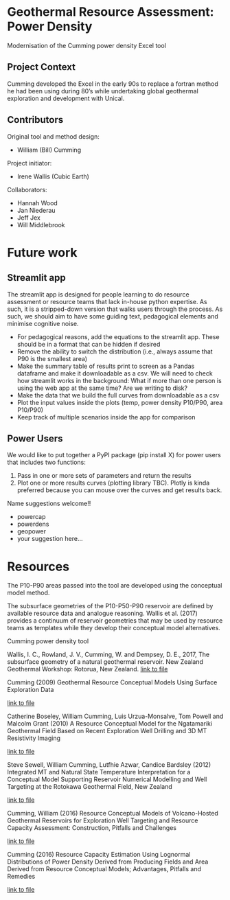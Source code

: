 # Geothermal Resource Assessment: Power Density
Modernisation of the Cumming power density Excel tool

## Project Context
Cumming developed the Excel in the early 90s to replace a fortran method he had been using during 80’s while undertaking global geothermal exploration and development with Unical. 

## Contributors

Original tool and method design: 
- William (Bill) Cumming 

Project initiator: 
- Irene Wallis (Cubic Earth)

Collaborators: 
- Hannah Wood
- Jan Niederau 
- Jeff Jex
- Will Middlebrook


# Future work

## Streamlit app
The streamlit app is designed for people learning to do resource assessment or resource teams that lack in-house python expertise. As such, it is a stripped-down version that walks users through the process. As such, we should aim to have some guiding text, pedagogical elements and minimise cognitive noise. 

- For pedagogical reasons, add the equations to the streamlit app. These should be in a format that can be hidden if desired
- Remove the ability to switch the distribution (i.e., always assume that P90 is the smallest area)
- Make the summary table of results print to screen as a Pandas dataframe and make it downloadable as a csv. We will need to check how streamlit works in the background: What if more than one person is using the web app at the same time? Are we writing to disk?
- Make the data that we build the full curves from downloadable as a csv
- Plot the input values inside the plots (temp, power density P10/P90, area P10/P90)
- Keep track of multiple scenarios inside the app for comparison

## Power Users
We would like to put together a PyPI package (pip install X) for power users that includes two functions: 

1. Pass in one or more sets of parameters and return the results
2. Plot one or more results curves (plotting library TBC). Plotly is kinda preferred because you can mouse over the curves and get results back. 

Name suggestions welcome!!
- powercap
- powerdens
- geopower
- your suggestion here... 

# Resources 

The P10-P90 areas passed into the tool are developed using the conceptual model method. 

The subsurface geometries of the P10-P50-P90 reservoir are defined by available resource data and analogue reasoning. Wallis et al. (2017) provides a continuum of reservoir geometries that may be used by resource teams as templates while they develop their conceptual model alternatives. 

Cumming power density tool

Wallis, I. C., Rowland, J. V., Cumming, W. and Dempsey, D. E., 2017, The subsurface geometry of a natural geothermal reservoir. New Zealand Geothermal Workshop: Rotorua, New Zealand. [link to file](https://www.geothermal-energy.org/pdf/IGAstandard/NZGW/2017/111_Wallis-Final_.pdf)

Cumming (2009) Geothermal Resource Conceptual Models Using Surface Exploration Data

[link to file](https://pangea.stanford.edu/ERE/pdf/IGAstandard/SGW/2009/cumming.pdf)


Catherine Boseley, William Cumming, Luis Urzua-Monsalve, Tom Powell and Malcolm Grant (2010) A Resource Conceptual Model for the Ngatamariki Geothermal Field Based on Recent Exploration Well Drilling and 3D MT Resistivity Imaging

[link to file](https://www.geothermal-energy.org/pdf/IGAstandard/WGC/2010/1146.pdf)


Steve Sewell, William Cumming, Lutfhie Azwar, Candice Bardsley (2012) Integrated MT and Natural State Temperature Interpretation for a Conceptual Model Supporting Reservoir Numerical Modelling and Well Targeting at the Rotokawa Geothermal Field, New Zealand 

[link to file](https://pangea.stanford.edu/ERE/pdf/IGAstandard/SGW/2012/Sewell.pdf)

Cumming, William (2016) Resource Conceptual Models of Volcano-Hosted Geothermal Reservoirs for Exploration Well Targeting and Resource Capacity Assessment: Construction, Pitfalls and Challenges

[link to file](https://publications.mygeoenergynow.org/grc/1032377.pdf)

Cumming (2016) Resource Capacity Estimation Using Lognormal Distributions of Power Density Derived from Producing Fields and Area Derived from Resource Conceptual Models; Advantages, Pitfalls and Remedies

[link to file](https://pangea.stanford.edu/ERE/pdf/IGAstandard/SGW/2016/Cumming.pdf)
